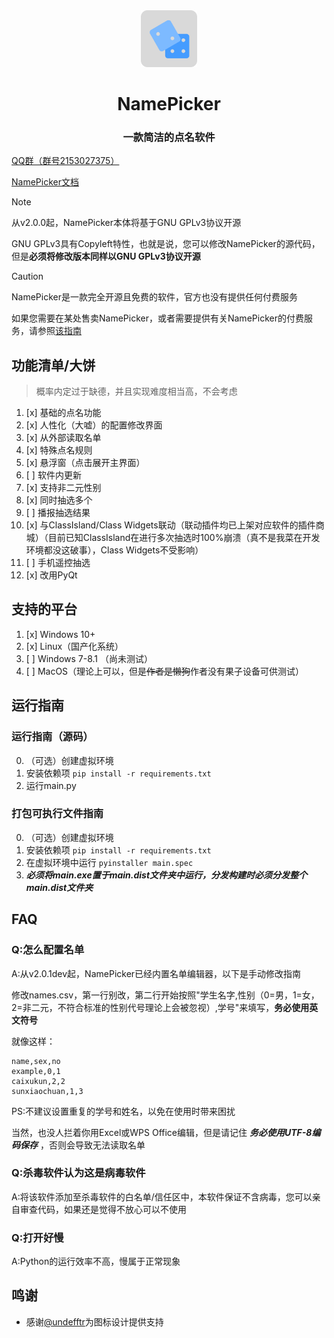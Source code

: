 <div align="center">
<img src="assets\NamePicker.png" alt="icon" width="18%">
<h1>NamePicker</h1>
<h3>一款简洁的点名软件</h3>
</div>

[QQ群（群号2153027375）](https://qm.qq.com/q/fTjhKuAlCU)

[NamePicker文档](https://namepicker-docs.netlify.app/)

> [!note]
> 
> 从v2.0.0起，NamePicker本体将基于GNU GPLv3协议开源
> 
> GNU GPLv3具有Copyleft特性，也就是说，您可以修改NamePicker的源代码，但是**必须将修改版本同样以GNU GPLv3协议开源**

> [!caution]
> 
> NamePicker是一款完全开源且免费的软件，官方也没有提供任何付费服务
> 
> 如果您需要在某处售卖NamePicker，或者需要提供有关NamePicker的付费服务，请参照[该指南](https://www.baidu.com/s?wd=家里人全死光了怎么办)

## 功能清单/大饼

> 概率内定过于缺德，并且实现难度相当高，不会考虑

1. [x] 基础的点名功能
2. [x] 人性化（大嘘）的配置修改界面
3. [x] 从外部读取名单
4. [x] 特殊点名规则
5. [x] 悬浮窗（点击展开主界面）
6. [ ] 软件内更新
7. [x] 支持非二元性别
8. [x] 同时抽选多个
9. [ ] 播报抽选结果
10. [x] 与ClassIsland/Class Widgets联动（联动插件均已上架对应软件的插件商城）（目前已知ClassIsland在进行多次抽选时100%崩溃（真不是我菜在开发环境都没这破事），Class Widgets不受影响）
11. [ ] 手机遥控抽选
12. [x] 改用PyQt

## 支持的平台
1. [x] Windows 10+
2. [x] Linux（国产化系统）
3. [ ] Windows 7-8.1 （尚未测试）
4. [ ] MacOS（理论上可以，但是~~作者是懒狗~~作者没有果子设备可供测试）
## 运行指南

### 运行指南（源码）

0. （可选）创建虚拟环境
1. 安装依赖项
`pip install -r requirements.txt`
2. 运行main.py

### 打包可执行文件指南

0. （可选）创建虚拟环境
1. 安装依赖项
`pip install -r requirements.txt`
2. 在虚拟环境中运行
`pyinstaller main.spec`
3. **_必须将main.exe置于main.dist文件夹中运行，分发构建时必须分发整个main.dist文件夹_**

## FAQ
### Q:怎么配置名单

A:从v2.0.1dev起，NamePicker已经内置名单编辑器，以下是手动修改指南

修改names.csv，第一行别改，第二行开始按照"学生名字,性别（0=男，1=女，2=非二元，不符合标准的性别代号理论上会被忽视）,学号"来填写，**务必使用英文符号**

就像这样：
```
name,sex,no
example,0,1
caixukun,2,2
sunxiaochuan,1,3
```
PS:不建议设置重复的学号和姓名，以免在使用时带来困扰

当然，也没人拦着你用Excel或WPS Office编辑，但是请记住 _**务必使用UTF-8编码保存**_ ，否则会导致无法读取名单

### Q:杀毒软件认为这是病毒软件

A:将该软件添加至杀毒软件的白名单/信任区中，本软件保证不含病毒，您可以亲自审查代码，如果还是觉得不放心可以不使用

### Q:打开好慢

A:Python的运行效率不高，慢属于正常现象

## 鸣谢

- 感谢[@undefftr](https://github.com/undefftr)为图标设计提供支持